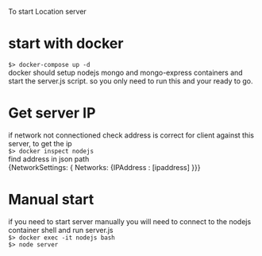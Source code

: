To start Location server  
  
start with docker
=============
`$> docker-compose up -d`  
docker should setup nodejs mongo and mongo-express containers and start the server.js script. so you only need to run this and your ready to go.

Get server IP
=============
if network not connectioned check address is correct for client against this server, to get the ip  
`$> docker inspect nodejs`   
find address in json path  
{NetworkSettings: { Networks: {IPAddress : [ipaddress] }}}   


Manual start
=============
if you need to start server manually you will need to connect to the nodejs container shell and run server.js  
`$> docker exec -it nodejs bash`  
`$> node server`  